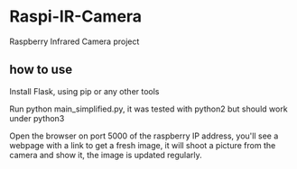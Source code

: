 Raspi-IR-Camera
===============

Raspberry Infrared Camera project

how to use
----------

Install Flask, using pip or any other tools

Run python main_simplified.py, it was tested with python2 but should work under python3

Open the browser on port 5000 of the raspberry IP address, you'll see a webpage with a link to get a fresh image, it will shoot a picture from the camera and show it, the image is updated regularly.
